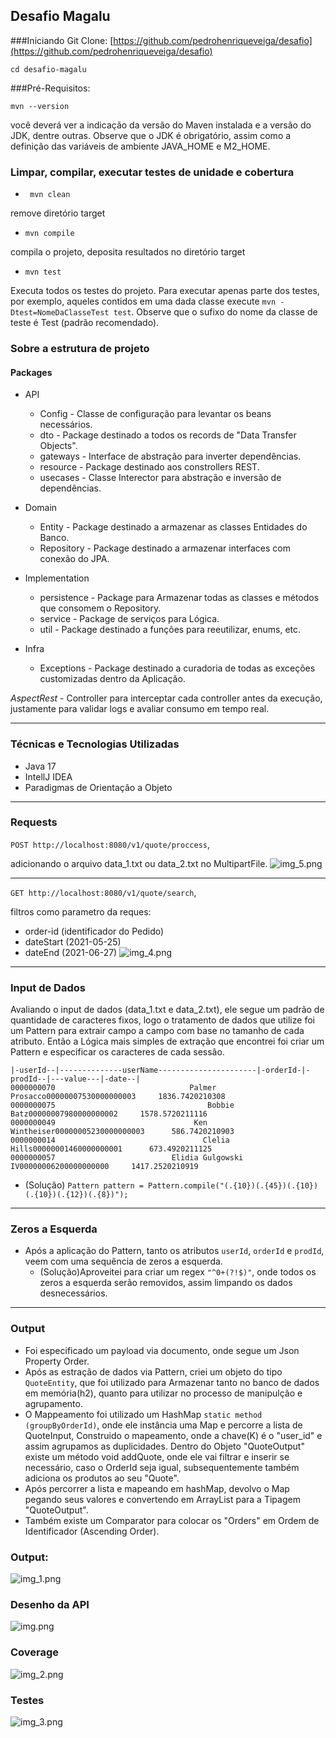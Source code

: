 ## Desafio Magalu ##

###Iniciando
Git Clone: [https://github.com/pedrohenriqueveiga/desafio](https://github.com/pedrohenriqueveiga/desafio)

`cd desafio-magalu`

###Pré-Requisitos:

`mvn --version`

você deverá ver a indicação da versão do Maven instalada e a versão do JDK, dentre outras. Observe que o JDK é obrigatório, assim como a definição das variáveis de ambiente JAVA_HOME e M2_HOME.

### Limpar, compilar, executar testes de unidade e cobertura
* ` mvn clean`

remove diretório target

* `mvn compile`

compila o projeto, deposita resultados no diretório target

* `mvn test`

Executa todos os testes do projeto. Para executar apenas parte dos testes, por exemplo, 
aqueles contidos em uma dada classe execute `mvn -Dtest=NomeDaClasseTest test`.
Observe que o sufixo do nome da classe de teste é Test (padrão recomendado).


### Sobre a estrutura de projeto

#### Packages 
    
* API 
    * Config - Classe de configuração para levantar os beans necessários.
    * dto - Package destinado a todos os records de "Data Transfer Objects".
    * gateways -  Interface de abstração para inverter dependências.
    * resource - Package destinado aos constrollers REST.
    * usecases - Classe Interector para abstração e inversão de dependências. 
* Domain 
  * Entity - Package destinado a armazenar as classes Entidades do Banco.
  * Repository - Package destinado a armazenar interfaces com conexão do JPA.
* Implementation
  * persistence - Package para Armazenar todas as classes e métodos que consomem o Repository.
  * service - Package de serviços para Lógica.
  * util - Package destinado a funções para reeutilizar, enums, etc.
 
* Infra
  * Exceptions - Package destinado a curadoria de todas as exceções customizadas dentro da Aplicação.

_AspectRest_ -  Controller para interceptar cada controller antes da execução, justamente para validar logs e avaliar consumo em tempo real.
___

### Técnicas e Tecnologias Utilizadas

* Java 17
* IntellJ IDEA
* Paradigmas de Orientação a Objeto


___
### Requests

`POST http://localhost:8080/v1/quote/proccess`, 

adicionando o arquivo data_1.txt ou data_2.txt no MultipartFile.
![img_5.png](img_5.png)
___
`GET http://localhost:8080/v1/quote/search`,

filtros como parametro da reques:
* order-id (identificador do Pedido)
* dateStart (2021-05-25) 
* dateEnd   (2021-06-27) 
![img_4.png](img_4.png)
___
### Input de Dados
Avaliando o input de dados (data_1.txt e data_2.txt),
ele segue um padrão de quantidade de caracteres fixos, logo o tratamento de dados que utilize
foi um Pattern para extrair campo a campo com base no tamanho de cada atributo.
Então a Lógica  mais simples de extração que encontrei foi criar um Pattern e especificar os caracteres de cada sessão.
```
|-userId--|--------------userName----------------------|-orderId-|-prodId--|---value---|-date--|
0000000070                              Palmer Prosacco00000007530000000003     1836.7420210308
0000000075                                  Bobbie Batz00000007980000000002     1578.5720211116
0000000049                               Ken Wintheiser00000005230000000003      586.7420210903
0000000014                                 Clelia Hills00000001460000000001      673.4920211125
0000000057                          Elidia Gulgowski IV00000006200000000000     1417.2520210919 
````
 * (Solução) 
`Pattern pattern = Pattern.compile("(.{10})(.{45})(.{10})(.{10})(.{12})(.{8})");`
___
 ### Zeros a Esquerda
 * Após a aplicação do Pattern, tanto os atributos `userId`, `orderId` e `prodId`, veem com uma sequência de zeros a esquerda.
   * (Solução)Aproveitei para criar um regex `"^0+(?!$)"`, onde todos os zeros a esquerda serão removidos, assim limpando os dados desnecessários.
___
 ### Output
 * Foi especificado um payload via documento, onde segue um Json Property Order.
 * Após as estração de dados via Pattern, criei um objeto do tipo `QuoteEntity`, que foi utilizado para Armazenar tanto no banco de dados em memória(h2), quanto para utilizar no processo de manipulção e agrupamento.
 * O Mappeamento foi utilizado um HashMap `static method (groupByOrderId)`, onde ele instância uma Map e percorre a lista de QuoteInput,
 Construido o mapeamento, onde a chave(K) é o "user_id" e assim agrupamos as duplicidades.
Dentro do Objeto "QuoteOutput" existe um método void addQuote, onde ele vai filtrar e inserir se necessário, caso o OrderId seja igual, subsequentemente também adiciona os produtos ao seu "Quote".
 * Após percorrer a lista e mapeando em hashMap, devolvo o Map pegando seus valores e convertendo em ArrayList para a Tipagem "QuoteOutput".
 * Também existe um Comparator para colocar os "Orders" em Ordem de Identificador (Ascending Order).



### Output:
 ![img_1.png](img_1.png)
### Desenho da API
![img.png](img.png)

### Coverage
![img_2.png](img_2.png)

### Testes
![img_3.png](img_3.png)


